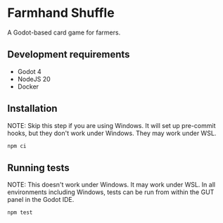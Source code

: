 # Farmhand Shuffle

A Godot-based card game for farmers.

## Development requirements

- Godot 4
- NodeJS 20
- Docker

## Installation

NOTE: Skip this step if you are using Windows. It will set up pre-commit hooks, but they don't work under Windows. They may work under WSL.

```sh
npm ci
```

## Running tests

NOTE: This doesn't work under Windows. It may work under WSL. In all environments including Windows, tests can be run from within the GUT panel in the Godot IDE.

```sh
npm test
```
